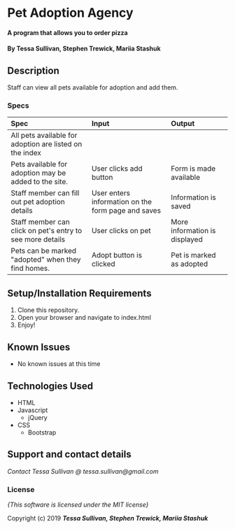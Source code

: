 # Pet Adoption Agency

#### A program that allows you to order pizza

#### By **Tessa Sullivan, Stephen Trewick, Mariia Stashuk**

## Description

Staff can view all pets available for adoption and add them.

### Specs
| Spec | Input | Output |
| :-------------     | :------------- | :------------- |
| All pets available for adoption are listed on the index|  ||
| Pets available for adoption may be added to the site.| User clicks add button |Form is made available|
| Staff member can fill out pet adoption details|User enters information on the form page and saves|Information is saved|
| Staff member can click on pet's entry to see more details|User clicks on pet|More information is displayed|
| Pets can be marked "adopted" when they find homes.| Adopt button is clicked|Pet is marked as adopted|


## Setup/Installation Requirements

1. Clone this repository.
2. Open your browser and navigate to index.html
3. Enjoy!



## Known Issues
* No known issues at this time

## Technologies Used

* HTML
* Javascript
  * jQuery
* CSS
  * Bootstrap

## Support and contact details

_Contact Tessa Sullivan @ tessa.sullivan@gmail.com_

### License

*{This software is licensed under the MIT license}*

Copyright (c) 2019 **_Tessa Sullivan, Stephen Trewick, Mariia Stashuk_**
